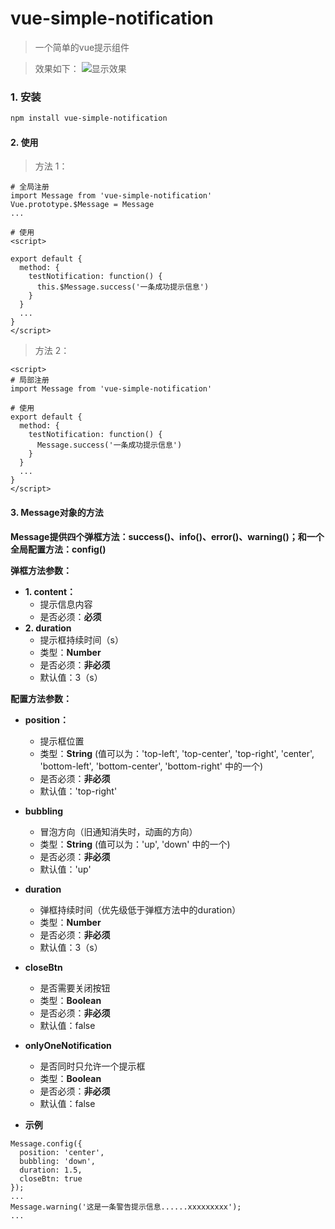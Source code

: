 # vue-simple-notification

> 一个简单的vue提示组件

> 效果如下：
![显示效果](https://raw.githubusercontent.com/Ash-sc/vue-simple-notification/master/example/demo.png)


### 1. 安装

``` bash
npm install vue-simple-notification
```


#### 2. 使用

> 方法 1：
```
# 全局注册
import Message from 'vue-simple-notification'
Vue.prototype.$Message = Message
...

# 使用
<script>

export default {
  method: {
    testNotification: function() {
      this.$Message.success('一条成功提示信息')
    }
  }
  ...
}
</script>
```
> 方法 2：
```
<script>
# 局部注册
import Message from 'vue-simple-notification'

# 使用
export default {
  method: {
    testNotification: function() {
      Message.success('一条成功提示信息')
    }
  }
  ...
}
</script>
```


#### 3. Message对象的方法

**Message提供四个弹框方法：success()、info()、error()、warning()；和一个全局配置方法：config()**

**弹框方法参数：**

* **1. content：**
  * 提示信息内容
  * 是否必须：**必须**
* **2. duration**
  * 提示框持续时间（s）
  * 类型：**Number**
  * 是否必须：**非必须**
  * 默认值：3（s）

**配置方法参数：**
* **position：**
  * 提示框位置
  * 类型：**String** (值可以为：'top-left', 'top-center', 'top-right', 'center', 'bottom-left', 'bottom-center', 'bottom-right' 中的一个)
  * 是否必须：**非必须**
  * 默认值：'top-right'
* **bubbling**
  * 冒泡方向（旧通知消失时，动画的方向）
  * 类型：**String** (值可以为：'up', 'down' 中的一个)
  * 是否必须：**非必须**
  * 默认值：'up'
* **duration**
  * 弹框持续时间（优先级低于弹框方法中的duration）
  * 类型：**Number**
  * 是否必须：**非必须**
  * 默认值：3（s）
* **closeBtn**
  * 是否需要关闭按钮
  * 类型：**Boolean**
  * 是否必须：**非必须**
  * 默认值：false
* **onlyOneNotification**
  * 是否同时只允许一个提示框
  * 类型：**Boolean**
  * 是否必须：**非必须**
  * 默认值：false

* **示例**
```
Message.config({
  position: 'center',
  bubbling: 'down',
  duration: 1.5,
  closeBtn: true
});
...
Message.warning('这是一条警告提示信息......xxxxxxxxx');
...
```


